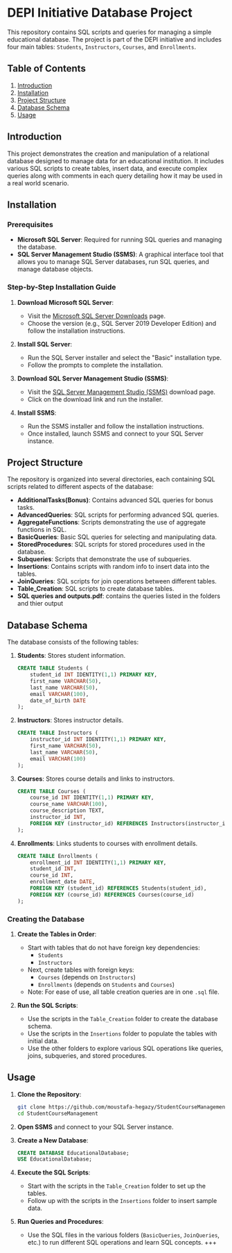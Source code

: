 # DEPI Initiative Database Project

This repository contains SQL scripts and queries for managing a simple educational database. The project is part of the DEPI initiative and includes four main tables: `Students`, `Instructors`, `Courses`, and `Enrollments`.

## Table of Contents

1. [Introduction](#introduction)
2. [Installation](#installation)
3. [Project Structure](#project-structure)
4. [Database Schema](#database-schema)
5. [Usage](#usage)

## Introduction

This project demonstrates the creation and manipulation of a relational database designed to manage data for an educational institution. It includes various SQL scripts to create tables, insert data, and execute complex queries along with comments in each query detailing how it may be used in a real world scenario.

## Installation

### Prerequisites

- **Microsoft SQL Server**: Required for running SQL queries and managing the database.
- **SQL Server Management Studio (SSMS)**: A graphical interface tool that allows you to manage SQL Server databases, run SQL queries, and manage database objects.

### Step-by-Step Installation Guide

1. **Download Microsoft SQL Server**:
   - Visit the [Microsoft SQL Server Downloads](https://www.microsoft.com/en-us/sql-server/sql-server-downloads) page.
   - Choose the version (e.g., SQL Server 2019 Developer Edition) and follow the installation instructions.

2. **Install SQL Server**:
   - Run the SQL Server installer and select the "Basic" installation type.
   - Follow the prompts to complete the installation.

3. **Download SQL Server Management Studio (SSMS)**:
   - Visit the [SQL Server Management Studio (SSMS)](https://docs.microsoft.com/en-us/sql/ssms/download-sql-server-management-studio-ssms) download page.
   - Click on the download link and run the installer.

4. **Install SSMS**:
   - Run the SSMS installer and follow the installation instructions.
   - Once installed, launch SSMS and connect to your SQL Server instance.

## Project Structure

The repository is organized into several directories, each containing SQL scripts related to different aspects of the database:

- **AdditionalTasks(Bonus)**: Contains advanced SQL queries for bonus tasks.
- **AdvancedQueries**: SQL scripts for performing advanced SQL queries.
- **AggregateFunctions**: Scripts demonstrating the use of aggregate functions in SQL.
- **BasicQueries**: Basic SQL queries for selecting and manipulating data.
- **StoredProcedures**: SQL scripts for stored procedures used in the database.
- **Subqueries**: Scripts that demonstrate the use of subqueries.
- **Insertions**: Contains scripts with random info to insert data into the tables.
- **JoinQueries**: SQL scripts for join operations between different tables.
- **Table_Creation**: SQL scripts to create database tables.
- **SQL queries and outputs.pdf**: contains the queries listed in the folders and thier output

## Database Schema

The database consists of the following tables:

1. **Students**: Stores student information.

    ```sql
    CREATE TABLE Students (
        student_id INT IDENTITY(1,1) PRIMARY KEY,
        first_name VARCHAR(50),
        last_name VARCHAR(50),
        email VARCHAR(100),
        date_of_birth DATE
    );
    ```

2. **Instructors**: Stores instructor details.

    ```sql
    CREATE TABLE Instructors (
        instructor_id INT IDENTITY(1,1) PRIMARY KEY,
        first_name VARCHAR(50),
        last_name VARCHAR(50),
        email VARCHAR(100)
    );
    ```

3. **Courses**: Stores course details and links to instructors.

    ```sql
    CREATE TABLE Courses (
        course_id INT IDENTITY(1,1) PRIMARY KEY,
        course_name VARCHAR(100),
        course_description TEXT,
        instructor_id INT,
        FOREIGN KEY (instructor_id) REFERENCES Instructors(instructor_id)
    );
    ```

4. **Enrollments**: Links students to courses with enrollment details.

    ```sql
    CREATE TABLE Enrollments (
        enrollment_id INT IDENTITY(1,1) PRIMARY KEY,
        student_id INT,
        course_id INT,
        enrollment_date DATE,
        FOREIGN KEY (student_id) REFERENCES Students(student_id),
        FOREIGN KEY (course_id) REFERENCES Courses(course_id)
    );
    ```

### Creating the Database

1. **Create the Tables in Order**:
   - Start with tables that do not have foreign key dependencies:
     - `Students`
     - `Instructors`
   - Next, create tables with foreign keys:
     - `Courses` (depends on `Instructors`)
     - `Enrollments` (depends on `Students` and `Courses`)
   - Note: For ease of use, all table creation queries are in one `.sql` file.

2. **Run the SQL Scripts**:
   - Use the scripts in the `Table_Creation` folder to create the database schema.
   - Use the scripts in the `Insertions` folder to populate the tables with initial data.
   - Use the other folders to explore various SQL operations like queries, joins, subqueries, and stored procedures.

## Usage

1. **Clone the Repository**:

    ```bash
    git clone https://github.com/moustafa-hegazy/StudentCourseManagement.git
    cd StudentCourseManagement
    ```

2. **Open SSMS** and connect to your SQL Server instance.

3. **Create a New Database**:

    ```sql
    CREATE DATABASE EducationalDatabase;
    USE EducationalDatabase;
    ```

4. **Execute the SQL Scripts**:
   - Start with the scripts in the `Table_Creation` folder to set up the tables.
   - Follow up with the scripts in the `Insertions` folder to insert sample data.

5. **Run Queries and Procedures**:
   - Use the SQL files in the various folders (`BasicQueries`, `JoinQueries`, etc.) to run different SQL operations and learn SQL concepts.
+++

